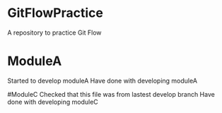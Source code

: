 # GitFlowPractice
A repository to practice Git Flow

# ModuleA
Started to develop moduleA
Have done with developing moduleA

#ModuleC
Checked that this file was from lastest develop branch
Have done with developing moduleC